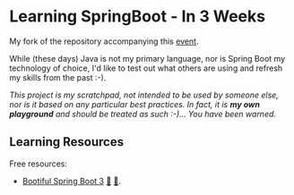 # Learning SpringBoot - In 3 Weeks

My fork of the repository accompanying this [event](https://learning.oreilly.com/live-events/hands-on-spring-boot-in-3-weeks/0636920061597/0636920088326/).

While (these days) Java is not my primary language, nor is Spring Boot my technology of choice, I'd like to test out what others are using and refresh my skills from the past :-).

_This project is my scratchpad, not intended to be used by someone else, nor is it based on any particular best practices. In fact, it is **my own playground** and should be treated as such :-)... You have been warned._

## Learning Resources

Free resources:

- [Bootiful Spring Boot 3](https://www.youtube.com/live/Y2gZz8-yK7Y?feature=share) [:file_folder:](https://github.com/joshlong) [:file_folder:](https://github.com/joshlong/bootiful-spring-boot-3).
